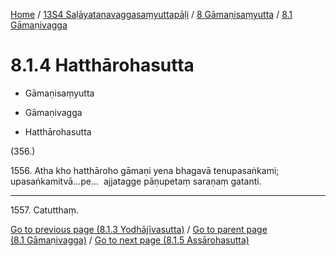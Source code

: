 
[Home](/) / [13S4 Saḷāyatanavaggasaṃyuttapāḷi](../../../13S4.md) / [8 Gāmaṇisaṃyutta](../../8.md) / [8.1 Gāmaṇivagga](../8.1.md)

# 8.1.4 Hatthārohasutta

* Gāmaṇisaṃyutta

* Gāmaṇivagga

* Hatthārohasutta

(356.)

1556\. Atha kho hatthāroho gāmaṇi yena bhagavā tenupasaṅkami; upasaṅkamitvā…pe…  ajjatagge pāṇupetaṃ saraṇaṃ gatanti.

---

1557\. Catutthaṃ.



[Go to previous page (8.1.3 Yodhājīvasutta)](8.1.3.md) / [Go to parent page (8.1 Gāmaṇivagga)](../8.1.md) / [Go to next page (8.1.5 Assārohasutta)](8.1.5.md)


